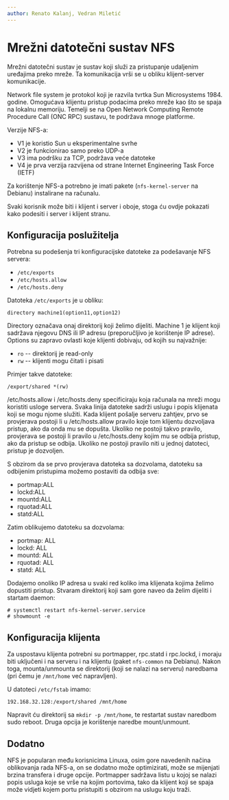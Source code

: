 ```yaml
---
author: Renato Kalanj, Vedran Miletić
---
```


# Mrežni datotečni sustav NFS

Mrežni datotečni sustav je sustav koji služi za pristupanje udaljenim uređajima preko mreže. Ta komunikacija vrši se u obliku klijent-server komunikacije.

Network file system je protokol koji je razvila tvrtka Sun Microsystems 1984. godine. Omogućava klijentu pristup podacima preko mreže kao što se spaja na lokalnu memoriju. Temelji se na Open Network Computing Remote Procedure Call (ONC RPC) sustavu, te podržava mnoge platforme.

Verzije NFS-a:

- V1 je koristio Sun u eksperimentalne svrhe
- V2 je funkcionirao samo preko UDP-a
- V3 ima podršku za TCP, podržava veće datoteke
- V4 je prva verzija razvijena od strane Internet Engineering Task Force (IETF)

Za korištenje NFS-a potrebno je imati pakete (`nfs-kernel-server` na Debianu) instalirane na računalu.

Svaki korisnik može biti i klijent i server i oboje, stoga ću ovdje pokazati kako podesiti i server i klijent stranu.

## Konfiguracija poslužitelja

Potrebna su podešenja tri konfiguracijske datoteke za podešavanje NFS servera:

- `/etc/exports`
- `/etc/hosts.allow`
- `/etc/hosts.deny`

Datoteka `/etc/exports` je u obliku:

```
directory machine1(option11,option12)
```

Directory označava onaj direktorij koji želimo dijeliti. Machine 1 je klijent koji sadržava njegovu DNS ili IP adresu (preporučljivo je korištenje IP adrese). Options su zapravo ovlasti koje klijenti dobivaju, od kojih su najvažnije:

- `ro` -- direktorij je read-only
- `rw` -- klijenti mogu čitati i pisati

Primjer takve datoteke:

```
/export/shared *(rw)
```

/etc/hosts.allow i /etc/hosts.deny specificiraju koja računala na mreži mogu koristiti usloge servera. Svaka linija datoteke sadrži uslugu i popis klijenata koji se mogu njome služiti. Kada klijent pošalje serveru zahtjev, prvo se provjerava postoji li u /etc/hosts.allow pravilo koje tom klijentu dozvoljava pristup, ako da onda mu se dopušta. Ukoliko ne postoji takvo pravilo, provjerava se postoji li pravilo u /etc/hosts.deny kojim mu se odbija pristup, ako da pristup se odbija. Ukoliko ne postoji pravilo niti u jednoj datoteci, pristup je dozvoljen.

S obzirom da se prvo provjerava datoteka sa dozvolama, datoteku sa odbijenim pristupima možemo postaviti da odbija sve:

- portmap:ALL
- lockd:ALL
- mountd:ALL
- rquotad:ALL
- statd:ALL

Zatim oblikujemo datoteku sa dozvolama:

- portmap: ALL
- lockd: ALL
- mountd: ALL
- rquotad: ALL
- statd: ALL

Dodajemo onoliko IP adresa u svaki red koliko ima klijenata kojima želimo dopustiti pristup. Stvaram direktorij koji sam gore naveo da želim dijeliti i startam daemon:

``` shell
# systemctl restart nfs-kernel-server.service
# showmount -e
```

## Konfiguracija klijenta

Za uspostavu klijenta potrebni su portmapper, rpc.statd i rpc.lockd, i moraju biti uključeni i na serveru i na klijentu (paket `nfs-common` na Debianu). Nakon toga, mounta/unmounta se direktorij (koji se nalazi na serveru) naredbama (pri čemu je `/mnt/home` već napravljen).

U datoteci `/etc/fstab` imamo:

```
192.168.32.128:/export/shared /mnt/home
```

Napravit ću direktorij sa `mkdir -p /mnt/home`, te restartat sustav naredbom sudo reboot. Druga opcija je korištenje naredbe mount/unmount.

## Dodatno

NFS je popularan među korisnicima Linuxa, osim gore navedenih načina oblikovanja rada NFS-a, on se dodatno može optimizirati, može se mijenjati brzina transfera i druge opcije. Portmapper sadržava listu u kojoj se nalazi popis usluga koje se vrše na kojim portovima, tako da klijent koji se spaja može vidjeti kojem portu pristupiti s obzirom na uslugu koju traži.
